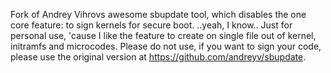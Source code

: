 Fork of Andrey Vihrovs awesome sbupdate tool, which disables the one core feature: to sign kernels for secure boot.
..yeah, I know.. Just for personal use, 'cause I like the feature to create on single file out of kernel, initramfs and microcodes.
Please do not use, if you want to sign your code, please use the original version at https://github.com/andreyv/sbupdate.
